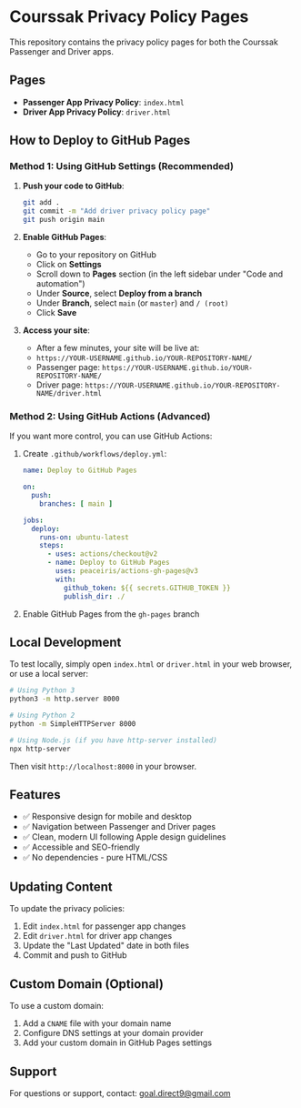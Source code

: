 # Courssak Privacy Policy Pages

This repository contains the privacy policy pages for both the Courssak Passenger and Driver apps.

## Pages

- **Passenger App Privacy Policy**: `index.html`
- **Driver App Privacy Policy**: `driver.html`

## How to Deploy to GitHub Pages

### Method 1: Using GitHub Settings (Recommended)

1. **Push your code to GitHub**:
   ```bash
   git add .
   git commit -m "Add driver privacy policy page"
   git push origin main
   ```

2. **Enable GitHub Pages**:
   - Go to your repository on GitHub
   - Click on **Settings**
   - Scroll down to **Pages** section (in the left sidebar under "Code and automation")
   - Under **Source**, select **Deploy from a branch**
   - Under **Branch**, select `main` (or `master`) and `/ (root)`
   - Click **Save**

3. **Access your site**:
   - After a few minutes, your site will be live at:
   - `https://YOUR-USERNAME.github.io/YOUR-REPOSITORY-NAME/`
   - Passenger page: `https://YOUR-USERNAME.github.io/YOUR-REPOSITORY-NAME/`
   - Driver page: `https://YOUR-USERNAME.github.io/YOUR-REPOSITORY-NAME/driver.html`

### Method 2: Using GitHub Actions (Advanced)

If you want more control, you can use GitHub Actions:

1. Create `.github/workflows/deploy.yml`:
   ```yaml
   name: Deploy to GitHub Pages

   on:
     push:
       branches: [ main ]

   jobs:
     deploy:
       runs-on: ubuntu-latest
       steps:
         - uses: actions/checkout@v2
         - name: Deploy to GitHub Pages
           uses: peaceiris/actions-gh-pages@v3
           with:
             github_token: ${{ secrets.GITHUB_TOKEN }}
             publish_dir: ./
   ```

2. Enable GitHub Pages from the `gh-pages` branch

## Local Development

To test locally, simply open `index.html` or `driver.html` in your web browser, or use a local server:

```bash
# Using Python 3
python3 -m http.server 8000

# Using Python 2
python -m SimpleHTTPServer 8000

# Using Node.js (if you have http-server installed)
npx http-server
```

Then visit `http://localhost:8000` in your browser.

## Features

- ✅ Responsive design for mobile and desktop
- ✅ Navigation between Passenger and Driver pages
- ✅ Clean, modern UI following Apple design guidelines
- ✅ Accessible and SEO-friendly
- ✅ No dependencies - pure HTML/CSS

## Updating Content

To update the privacy policies:
1. Edit `index.html` for passenger app changes
2. Edit `driver.html` for driver app changes
3. Update the "Last Updated" date in both files
4. Commit and push to GitHub

## Custom Domain (Optional)

To use a custom domain:
1. Add a `CNAME` file with your domain name
2. Configure DNS settings at your domain provider
3. Add your custom domain in GitHub Pages settings

## Support

For questions or support, contact: goal.direct9@gmail.com

